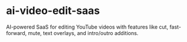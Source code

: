 # ai-video-edit-saas
 AI-powered SaaS for editing YouTube videos with features like cut, fast-forward, mute, text overlays, and intro/outro additions.
